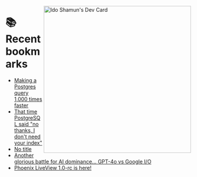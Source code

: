 <a href="https://app.daily.dev/idoshamun"><img src="https://api.daily.dev/devcards/v2/28849d86070e4c099c877ab6837c61f0.png?type=default&r=auy" align="right" width="400" alt="Ido Shamun's Dev Card"/></a>

# 📚 Recent bookmarks
<!-- BOOKMARKS:START -->
- [Making a Postgres query 1,000 times faster](https://app.daily.dev/posts/x2EH9CPkK?utm_source=rss&utm_medium=bookmarks&utm_campaign=28849d86070e4c099c877ab6837c61f0)
- [That time PostgreSQL said &quot;no thanks, I don&#39;t need your index&quot;](https://app.daily.dev/posts/Q4W6yTHnw?utm_source=rss&utm_medium=bookmarks&utm_campaign=28849d86070e4c099c877ab6837c61f0)
- [No title](https://app.daily.dev/posts/CGmA605eC?utm_source=rss&utm_medium=bookmarks&utm_campaign=28849d86070e4c099c877ab6837c61f0)
- [Another glorious battle for AI dominance… GPT-4o vs Google I/O](https://app.daily.dev/posts/r16K3TMcD?utm_source=rss&utm_medium=bookmarks&utm_campaign=28849d86070e4c099c877ab6837c61f0)
- [Phoenix LiveView 1.0-rc is here!](https://app.daily.dev/posts/0gJ79QHO6?utm_source=rss&utm_medium=bookmarks&utm_campaign=28849d86070e4c099c877ab6837c61f0)
<!-- BOOKMARKS:END -->
